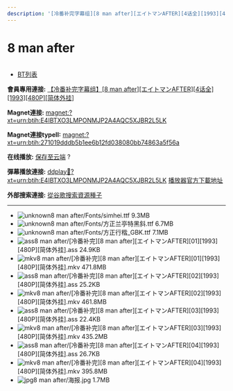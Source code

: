 ```yaml
---
description: '[冷番补完字幕组][8 man after][エイトマンAFTER][4话全][1993][480P][简体外挂]'
---
```


# 8 man after



<figure><img src="https://s1.ax1x.com/2018/03/02/9rIDDU.jpg" alt=""><figcaption></figcaption></figure>

* [BT列表](https://share.dmhy.org/topics/view/483486_8_man_after_AFTER_4_1993_480P.html#tabs-1)

**會員專用連接:** [【冷番补完字幕组】\[8 man after\]\[エイトマンAFTER\]\[4话全\]\[1993\]\[480P\]\[简体外挂\]](https://dl.dmhy.org/2018/03/02/271019dddb5b1ee6b12fd038080bb74863a5f56a.torrent)

**Magnet連接:** [magnet:?xt=urn:btih:E4IBTXO3LMPONMJP2A4AQC5XJBR2L5LK](https://magnet/?xt=urn:btih:E4IBTXO3LMPONMJP2A4AQC5XJBR2L5LK\&dn=\&tr=http%3A%2F%2F104.238.198.186%3A8000%2Fannounce\&tr=udp%3A%2F%2F104.238.198.186%3A8000%2Fannounce\&tr=http%3A%2F%2Ftracker.openbittorrent.com%3A80%2Fannounce\&tr=http%3A%2F%2Ftracker.publicbt.com%3A80%2Fannounce\&tr=http%3A%2F%2Ftracker.prq.to%2Fannounce\&tr=http%3A%2F%2Fopen.acgtracker.com%3A1096%2Fannounce\&tr=http%3A%2F%2Ftr.bangumi.moe%3A6969%2Fannounce\&tr=https%3A%2F%2Ft-115.rhcloud.com%2Fonly_for_ylbud\&tr=http%3A%2F%2Fbtfile.sdo.com%3A6961%2Fannounce\&tr=http%3A%2F%2Fexodus.desync.com%3A6969%2Fannounce\&tr=https%3A%2F%2Ftr.bangumi.moe%3A9696%2Fannounce\&tr=http%3A%2F%2F121.14.98.151%3A9090%2Fannounce\&tr=http%3A%2F%2F173.254.204.71%3A1096%2Fannounce\&tr=http%3A%2F%2F188.190.120.74%3A80%2Fannounce\&tr=http%3A%2F%2F94.228.192.98%2Fannounce\&tr=http%3A%2F%2F95.68.246.30%3A80%2Fannounce\&tr=http%3A%2F%2Fanisaishuu.de%3A2710%2Fannounce)

**Magnet連接typeII:** [magnet:?xt=urn:btih:271019dddb5b1ee6b12fd038080bb74863a5f56a](https://magnet/?xt=urn:btih:271019dddb5b1ee6b12fd038080bb74863a5f56a)

**在线播放:** [保存至云端](https://mypikpak.com/drive/url-checker?url=magnet:?xt=urn:btih:271019dddb5b1ee6b12fd038080bb74863a5f56a) ?

**彈幕播放連接:** [ddplay:magnet:?xt=urn:btih:E4IBTXO3LMPONMJP2A4AQC5XJBR2L5LK](ddplay:magnet:?xt=urn:btih:E4IBTXO3LMPONMJP2A4AQC5XJBR2L5LK\&dn=\&tr=http%3A%2F%2F104.238.198.186%3A8000%2Fannounce\&tr=udp%3A%2F%2F104.238.198.186%3A8000%2Fannounce\&tr=http%3A%2F%2Ftracker.openbittorrent.com%3A80%2Fannounce\&tr=http%3A%2F%2Ftracker.publicbt.com%3A80%2Fannounce\&tr=http%3A%2F%2Ftracker.prq.to%2Fannounce\&tr=http%3A%2F%2Fopen.acgtracker.com%3A1096%2Fannounce\&tr=http%3A%2F%2Ftr.bangumi.moe%3A6969%2Fannounce\&tr=https%3A%2F%2Ft-115.rhcloud.com%2Fonly_for_ylbud\&tr=http%3A%2F%2Fbtfile.sdo.com%3A6961%2Fannounce\&tr=http%3A%2F%2Fexodus.desync.com%3A6969%2Fannounce\&tr=https%3A%2F%2Ftr.bangumi.moe%3A9696%2Fannounce\&tr=http%3A%2F%2F121.14.98.151%3A9090%2Fannounce\&tr=http%3A%2F%2F173.254.204.71%3A1096%2Fannounce\&tr=http%3A%2F%2F188.190.120.74%3A80%2Fannounce\&tr=http%3A%2F%2F94.228.192.98%2Fannounce\&tr=http%3A%2F%2F95.68.246.30%3A80%2Fannounce\&tr=http%3A%2F%2Fanisaishuu.de%3A2710%2Fannounce) [播放器官方下載地址](http://www.dandanplay.com/?from=dmhy)

**外部搜索連接:** [從谷歌搜索資源種子](https://www.google.com/search?oe=utf-8\&q=271019dddb5b1ee6b12fd038080bb74863a5f56a)

***

* ![unknown](https://share.dmhy.org/images/icon/unknown.gif)8 man after/Fonts/simhei.ttf 9.3MB
* ![unknown](https://share.dmhy.org/images/icon/unknown.gif)8 man after/Fonts/方正兰亭特黑斜.ttf 6.7MB
* ![unknown](https://share.dmhy.org/images/icon/unknown.gif)8 man after/Fonts/方正行楷\_GBK.ttf 7.1MB
* ![ass](https://share.dmhy.org/images/icon/ass.gif)8 man after/\[冷番补完]\[8 man after]\[エイトマンAFTER]\[01]\[1993]\[480P]\[简体外挂].ass 24.9KB
* ![mkv](https://share.dmhy.org/images/icon/mkv.gif)8 man after/\[冷番补完]\[8 man after]\[エイトマンAFTER]\[01]\[1993]\[480P]\[简体外挂].mkv 471.8MB
* ![ass](https://share.dmhy.org/images/icon/ass.gif)8 man after/\[冷番补完]\[8 man after]\[エイトマンAFTER]\[02]\[1993]\[480P]\[简体外挂].ass 25.2KB
* ![mkv](https://share.dmhy.org/images/icon/mkv.gif)8 man after/\[冷番补完]\[8 man after]\[エイトマンAFTER]\[02]\[1993]\[480P]\[简体外挂].mkv 461.8MB
* ![ass](https://share.dmhy.org/images/icon/ass.gif)8 man after/\[冷番补完]\[8 man after]\[エイトマンAFTER]\[03]\[1993]\[480P]\[简体外挂].ass 22.4KB
* ![mkv](https://share.dmhy.org/images/icon/mkv.gif)8 man after/\[冷番补完]\[8 man after]\[エイトマンAFTER]\[03]\[1993]\[480P]\[简体外挂].mkv 435.2MB
* ![ass](https://share.dmhy.org/images/icon/ass.gif)8 man after/\[冷番补完]\[8 man after]\[エイトマンAFTER]\[04]\[1993]\[480P]\[简体外挂].ass 26.7KB
* ![mkv](https://share.dmhy.org/images/icon/mkv.gif)8 man after/\[冷番补完]\[8 man after]\[エイトマンAFTER]\[04]\[1993]\[480P]\[简体外挂].mkv 395.8MB
* ![jpg](https://share.dmhy.org/images/icon/jpg.gif)8 man after/海报.jpg 1.7MB
